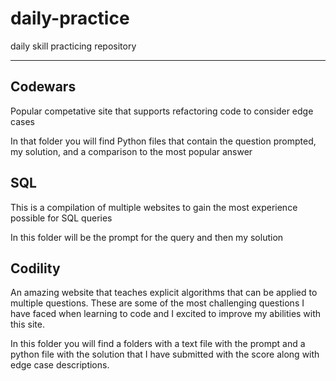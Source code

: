 # daily-practice
daily skill practicing repository
________________

## Codewars
Popular competative site that supports refactoring code to consider edge cases

In that folder you will find Python files that contain the question prompted, my solution, and a comparison to the most popular answer

## SQL 
This is a compilation of multiple websites to gain the most experience possible for SQL queries

In this folder will be the prompt for the query and then my solution

## Codility
An amazing website that teaches explicit algorithms that can be applied to multiple questions. These are some of the most challenging questions I have faced when learning to code and I excited to improve my abilities with this site.

In this folder you will find a folders with a text file with the prompt and a python file with the solution that I have submitted with the score along with edge case descriptions.
